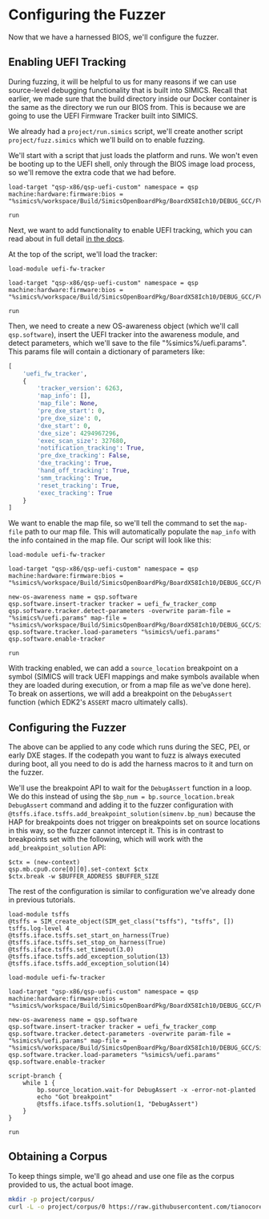 # Configuring the Fuzzer

Now that we have a harnessed BIOS, we'll configure the fuzzer.

## Enabling UEFI Tracking

During fuzzing, it will be helpful to us for many reasons if we can use source-level
debugging functionality that is built into SIMICS. Recall that earlier, we made sure
that the build directory inside our Docker container is the same as the directory we
run our BIOS from. This is because we are going to use the UEFI Firmware Tracker built
into SIMICS.

We already had a `project/run.simics` script, we'll create another script
`project/fuzz.simics` which we'll build on to enable fuzzing.

We'll start with a script that just loads the platform and runs. We won't even be
booting up to the UEFI shell, only through the BIOS image load process, so we'll remove
the extra code that we had before.

```simics
load-target "qsp-x86/qsp-uefi-custom" namespace = qsp machine:hardware:firmware:bios = "%simics%/workspace/Build/SimicsOpenBoardPkg/BoardX58Ich10/DEBUG_GCC/FV/BOARDX58ICH10.fd"

run
```

Next, we want to add functionality to enable UEFI tracking, which you can read about
in full detail [in the docs](https://intel.github.io/tsffs/simics/analyzer-user-guide/uefi-fw-trk.html).

At the top of the script, we'll load the tracker:


```simics
load-module uefi-fw-tracker

load-target "qsp-x86/qsp-uefi-custom" namespace = qsp machine:hardware:firmware:bios = "%simics%/workspace/Build/SimicsOpenBoardPkg/BoardX58Ich10/DEBUG_GCC/FV/BOARDX58ICH10.fd"

run
```

Then, we need to create a new OS-awareness object (which we'll call `qsp.software`),
insert the UEFI tracker into the awareness module, and detect parameters, which we'll
save to the file "%simics%/uefi.params". This params file will contain a dictionary of
parameters like:

```python
[
    'uefi_fw_tracker',
    {
        'tracker_version': 6263,
        'map_info': [],
        'map_file': None,
        'pre_dxe_start': 0,
        'pre_dxe_size': 0,
        'dxe_start': 0,
        'dxe_size': 4294967296,
        'exec_scan_size': 327680,
        'notification_tracking': True,
        'pre_dxe_tracking': False,
        'dxe_tracking': True,
        'hand_off_tracking': True,
        'smm_tracking': True,
        'reset_tracking': True,
        'exec_tracking': True
    }
]
```

We want to enable the map file, so we'll tell the command to set the `map-file` path to
our map file. This will automatically populate the `map_info` with the info contained in
the map file. Our script will look like this:

```simics
load-module uefi-fw-tracker

load-target "qsp-x86/qsp-uefi-custom" namespace = qsp machine:hardware:firmware:bios = "%simics%/workspace/Build/SimicsOpenBoardPkg/BoardX58Ich10/DEBUG_GCC/FV/BOARDX58ICH10.fd"

new-os-awareness name = qsp.software
qsp.software.insert-tracker tracker = uefi_fw_tracker_comp
qsp.software.tracker.detect-parameters -overwrite param-file = "%simics%/uefi.params" map-file = "%simics%/workspace/Build/SimicsOpenBoardPkg/BoardX58Ich10/DEBUG_GCC/SimicsX58.map"
qsp.software.tracker.load-parameters "%simics%/uefi.params"
qsp.software.enable-tracker

run
```

With tracking enabled, we can add a `source_location` breakpoint on a symbol (SIMICS
will track UEFI mappings and make symbols available when they are loaded during
execution, or from a map file as we've done here). To break on assertions, we will
add a breakpoint on the `DebugAssert` function (which EDK2's `ASSERT` macro ultimately
calls).

## Configuring the Fuzzer

The above can be applied to any code which runs during the SEC, PEI, or early DXE
stages. If the codepath you want to fuzz is always executed during boot, all you need to
do is add the harness macros to it and turn on the fuzzer.

We'll use the breakpoint API to wait for the `DebugAssert` function in a loop. We do
this instead of using the `$bp_num = bp.source_location.break DebugAssert` command and
adding it to the fuzzer configuration with
`@tsffs.iface.tsffs.add_breakpoint_solution(simenv.bp_num)` because the HAP for
breakpoints does not trigger on breakpoints set on source locations in this way, so the
fuzzer cannot intercept it. This is in contrast to breakpoints set with the following,
which will work with the `add_breakpoint_solution` API:

```simics
$ctx = (new-context)
qsp.mb.cpu0.core[0][0].set-context $ctx
$ctx.break -w $BUFFER_ADDRESS $BUFFER_SIZE
```

The rest of the configuration is similar to configuration we've already done in previous
tutorials.

```simics
load-module tsffs
@tsffs = SIM_create_object(SIM_get_class("tsffs"), "tsffs", [])
tsffs.log-level 4
@tsffs.iface.tsffs.set_start_on_harness(True)
@tsffs.iface.tsffs.set_stop_on_harness(True)
@tsffs.iface.tsffs.set_timeout(3.0)
@tsffs.iface.tsffs.add_exception_solution(13)
@tsffs.iface.tsffs.add_exception_solution(14)

load-module uefi-fw-tracker

load-target "qsp-x86/qsp-uefi-custom" namespace = qsp machine:hardware:firmware:bios = "%simics%/workspace/Build/SimicsOpenBoardPkg/BoardX58Ich10/DEBUG_GCC/FV/BOARDX58ICH10.fd"

new-os-awareness name = qsp.software
qsp.software.insert-tracker tracker = uefi_fw_tracker_comp
qsp.software.tracker.detect-parameters -overwrite param-file = "%simics%/uefi.params" map-file = "%simics%/workspace/Build/SimicsOpenBoardPkg/BoardX58Ich10/DEBUG_GCC/SimicsX58.map"
qsp.software.tracker.load-parameters "%simics%/uefi.params"
qsp.software.enable-tracker

script-branch {
    while 1 {
        bp.source_location.wait-for DebugAssert -x -error-not-planted
        echo "Got breakpoint"
        @tsffs.iface.tsffs.solution(1, "DebugAssert")
    }
}

run
```

## Obtaining a Corpus

To keep things simple, we'll go ahead and use one file as the corpus provided to us, the
actual boot image.


```sh
mkdir -p project/corpus/
curl -L -o project/corpus/0 https://raw.githubusercontent.com/tianocore/edk2-platforms/master/Platform/Intel/SimicsOpenBoardPkg/Logo/Logo.bmp
```